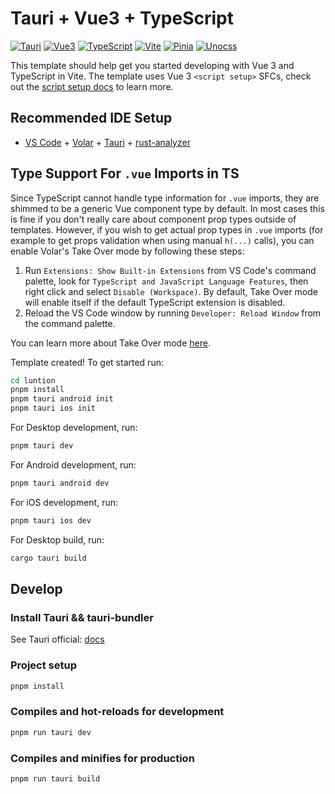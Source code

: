 # Tauri + Vue3 + TypeScript

[![Tauri](https://img.shields.io/badge/Platform-Tauri-ffc032)](https://tauri.app/)
[![Vue3](https://img.shields.io/badge/Framework-Vue3-42b883)](https://vuejs.org/)
[![TypeScript](https://img.shields.io/badge/Language-TypeScript-blue)](https://www.typescriptlang.org/)
[![Vite](https://img.shields.io/badge/Develop-Vite-747bff)](https://vitejs.dev)
[![Pinia](https://img.shields.io/badge/Store-Pinia-f7d336)](https://pinia.vuejs.org)
[![Unocss](https://img.shields.io/badge/CSS-Unocss-858585)](https://uno.antfu.me/)


This template should help get you started developing with Vue 3 and TypeScript in Vite. The template uses Vue 3 `<script setup>` SFCs, check out the [script setup docs](https://v3.vuejs.org/api/sfc-script-setup.html#sfc-script-setup) to learn more.

## Recommended IDE Setup

- [VS Code](https://code.visualstudio.com/) + [Volar](https://marketplace.visualstudio.com/items?itemName=Vue.volar) + [Tauri](https://marketplace.visualstudio.com/items?itemName=tauri-apps.tauri-vscode) + [rust-analyzer](https://marketplace.visualstudio.com/items?itemName=rust-lang.rust-analyzer)

## Type Support For `.vue` Imports in TS

Since TypeScript cannot handle type information for `.vue` imports, they are shimmed to be a generic Vue component type by default. In most cases this is fine if you don't really care about component prop types outside of templates. However, if you wish to get actual prop types in `.vue` imports (for example to get props validation when using manual `h(...)` calls), you can enable Volar's Take Over mode by following these steps:

1. Run `Extensions: Show Built-in Extensions` from VS Code's command palette, look for `TypeScript and JavaScript Language Features`, then right click and select `Disable (Workspace)`. By default, Take Over mode will enable itself if the default TypeScript extension is disabled.
2. Reload the VS Code window by running `Developer: Reload Window` from the command palette.

You can learn more about Take Over mode [here](https://github.com/johnsoncodehk/volar/discussions/471).

Template created! To get started run:

```bash
cd luntion
pnpm install
pnpm tauri android init
pnpm tauri ios init
```

For Desktop development, run:

```bash
pnpm tauri dev
```

For Android development, run:

```bash
pnpm tauri android dev
```

For iOS development, run:

```bash
pnpm tauri ios dev
```

For Desktop build, run:

```bash
cargo tauri build
```


## Develop

### Install Tauri && tauri-bundler

See Tauri official: [docs](https://tauri.app/v1/guides/)

### Project setup

```bash
pnpm install
```

### Compiles and hot-reloads for development

```bash
pnpm run tauri dev
```

### Compiles and minifies for production

```bash
pnpm run tauri build
```
